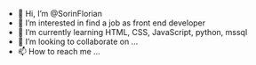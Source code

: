 - 👋 Hi, I’m @SorinFlorian
- 👀 I’m interested in find a job as front end developer
- 🌱 I’m currently learning HTML, CSS, JavaScript, python, mssql
- 💞️ I’m looking to collaborate on ...
- 📫 How to reach me ...

<!---
SorinFlorian/SorinFlorian is a ✨ special ✨ repository because its `README.md` (this file) appears on your GitHub profile.
You can click the Preview link to take a look at your changes.
--->
